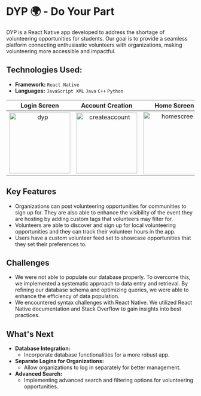 # DYP 🌍 - Do Your Part 

DYP is a React Native app developed to address the shortage of volunteering opportunities for students. Our goal is to provide a seamless platform connecting enthusiastic volunteers with organizations, making volunteering more accessible and impactful. 

## Technologies Used:

- **Framework:** `React Native`
- **Languages:** `JavaScript XML` `Java` `C++` `Python`


Login Screen             |  Account Creation | Home Screen
:-------------------------:|:-------------------------:|:-------------------------:
<img width="163" alt="dyp" src="https://github.com/sakeefh/UGA-Hacks-8/assets/91638600/4428e4e6-bbfb-4efe-bc74-dbc34ef8dcb7">  |  <img width="163" alt="createaccount" src="https://github.com/sakeefh/UGA-Hacks-8/assets/91638600/cafefd9a-ee50-4c66-a4df-e0c3f1767035"> | <img width="167" alt="homescree" src="https://github.com/sakeefh/UGA-Hacks-8/assets/91638600/3dd563e4-ff9a-436a-a22f-273ad8d6cdcd">

## Key Features
- Organizations can post volunteering opportunities for communities to sign up for. They are also able to enhance the visibility of the event they are hosting by adding custom tags that volunteers may filter for.
- Volunteers are able to discover and sign up for local volunteering opportunities and they can track their volunteer hours in the app.
- Users have a custom volunteer feed set to showcase opportunities that they set their preferences to.
 
## Challenges
- We were not able to populate our database properly. To overcome this, we implemented a systematic approach to data entry and retrieval. By refining our database schema and optimizing queries, we were able to enhance the efficiency of data population.
- We encountered syntax challenges with React Native. We utilized React Native documentation and Stack Overflow to gain insights into best practices.

## What's Next
- **Database Integration:**
  - Incorporate database functionalities for a more robust app.
- **Separate Logins for Organizations:**
  - Allow organizations to log in separately for better management.
- **Advanced Search:**
  - Implementing advanced search and filtering options for volunteering opportunities.
    
